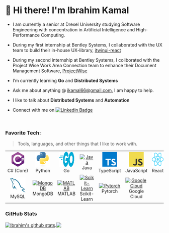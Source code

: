 # 👋 Hi there! I'm Ibrahim Kamal

* I am currently a senior at Drexel University studying Software Engineering with concentration in Artificial Intelligence and High-Performance Computing.

* During my first internship at Bentley Systems, I collaborated with the UX team to build their in-house UX-library, [itwinui-react](https://www.npmjs.com/package/@itwin/itwinui-react)

* During my second internship at Bentley Systems, I collborated with the Project Wise Work Area Connection team to enhance their Document Management Software, [ProjectWise](https://www.bentley.com/en/products/brands/projectwise)

* I’m currently learning **Go** and **Distributed Systems**
* Ask me about anything @ ikamal66@gmail.com, I am happy to help.
* I like to talk about **Distributed Systems** and **Automation**
* Connect with me on [![Linkedin Badge](https://img.shields.io/badge/-LinkedIn-0e76a8?style=flat-square&logo=Linkedin&logoColor=white)](https://www.linkedin.com/in/ibrahim-kamal7/)

<br>

### Favorite Tech:

> Tools, languages, and other things that I like to work with.

<table>
  <tr>
    <td align="center" width="96">
      <a href="#macropower-tech">
        <img src="./img/csharp-original.svg" width="48" height="48" alt="C#" />
      </a>
      <br>C#&nbsp;(Core)
    </td>
    <td align="center" width="96">
      <a href="#macropower-tech">
        <img src="./img/python-original.svg" width="48" height="48" alt="Python" />
      </a>
      <br>Python
    </td>
    <td align="center" width="96">
      <a href="#macropower-tech">
        <img src="./img/go-flat.svg" width="48" height="48" alt="Golang" />
      </a>
      <br>Go
    </td>
    <td align="center" width="96">
      <a href="#macropower-tech">
        <img src="https://1000logos.net/wp-content/uploads/2020/09/Java-Logo.png" width="48" height="48" alt="Java" />
      </a>
      <br>Java
    </td>
    <td align="center" width="96">
      <a href="#macropower-tech">
        <img src="./img/typescript-original.svg" width="48" height="48" alt="TypeScript" />
      </a>
      <br>TypeScript
    </td>
    <td align="center" width="96">
      <a href="#macropower-tech">
        <img src="./img/javascript-original.svg" width="48" height="48" alt="JavaScript" />
      </a>
      <br>JavaScript
    </td>
    <td align="center" width="96">
      <a href="#macropower-tech" >
        <img src="./img/react-original.svg" width="48" height="48" alt="React" />
      </a>
      <br>React
    </td>
    <td align="center" width="96">
      <a href="#macropower-tech">
        <img src="./img/bootstrap-plain.svg" width="48" height="48" alt="Bootstrap" />
      </a>
      <br>Bootstrap
    </td>
    <td align="center" width="96">
      <a href="#macropower-tech">
        <img src="./img/sass-original.svg" width="48" height="48" alt="Sass" />
      </a>
      <br>Sass
    </td>
  </tr>
  <tr>
    <td align="center"  width="96">
      <a href="#macropower-tech">
        <img src="./img/mysql-original.svg" width="48" height="48" alt="MySQL" />
      </a>
      <br>MySQL
    </td>
    	<td align="center" width="96">
      <a href="#macropower-tech">
        <img src="https://1000logos.net/wp-content/uploads/2020/08/MongoDB-Emblem.jpg" width="48" height="48" alt="MongoDB" />
      </a>
      <br>MongoDB
    </td>
   <td align="center" width="96">
      <a href="#macropower-tech" >
        <img src="https://upload.wikimedia.org/wikipedia/commons/thumb/2/21/Matlab_Logo.png/667px-Matlab_Logo.png" width="48" height="48" alt="MATLAB" />
      </a>
      <br>MATLAB
    </td>
	<td align="center" width="96">
      <a href="#macropower-tech" >
        <img src="https://scikit-learn.org/stable/_static/scikit-learn-logo-small.png" width="48" height="48" alt="Scikit-Learn" />
      </a>
      <br>Scikit-Learn
    </td>
	<td align="center" width="96">
      <a href="#macropower-tech" >
        <img src="https://pytorch.org/assets/images/pytorch-logo.png" width="48" height="48" alt="Pytorch" />
      </a>
      <br>Pytorch
    </td>
    	<td align="center" width="96">
      <a href="#macropower-tech">
        <img src="https://www.gstatic.com/devrel-devsite/prod/v1107947142dadf6449a2907ce0a39fab2989512ca62a8e88f40e576d91855aef/cloud/images/social-icon-google-cloud-1200-630.png" width="48" height="48" alt="Google Cloud" />
      </a>
      <br>Google Cloud
    </td>
  </tr>
</table>

### GitHub Stats

<a href="https://github.com/ibrahimkamal7">
 <img align="center" src="https://github-readme-stats.vercel.app/api?username=ibrahimkamal7&show_icons=true&theme=dark&line_height=27" alt="Ibrahim's github stats"/>
</a>

<a href="https://github.com/ibrahimkamal7">
  <img align="center" src="https://github-readme-stats.vercel.app/api/top-langs/?username=ibrahimkamal7&theme=dark&hide_langs_below=1" />
</a>
